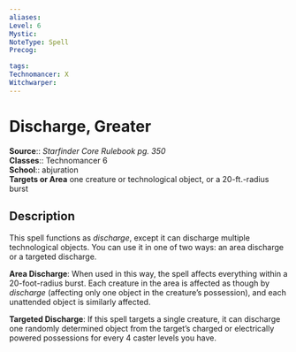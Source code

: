 ```yaml
---
aliases: 
Level: 6
Mystic: 
NoteType: Spell
Precog: 

tags: 
Technomancer: X
Witchwarper: 
---
```


# Discharge, Greater

**Source**:: _Starfinder Core Rulebook pg. 350_  
**Classes**:: Technomancer 6  
**School**:: abjuration  
**Targets or Area** one creature or technological object, or a 20-ft.-radius burst  

## Description

This spell functions as _discharge_, except it can discharge multiple technological objects. You can use it in one of two ways: an area discharge or a targeted discharge.  
  
**Area Discharge**: When used in this way, the spell affects everything within a 20-foot-radius burst. Each creature in the area is affected as though by _discharge_ (affecting only one object in the creature’s possession), and each unattended object is similarly affected.  
  
**Targeted Discharge**: If this spell targets a single creature, it can discharge one randomly determined object from the target’s charged or electrically powered possessions for every 4 caster levels you have.
